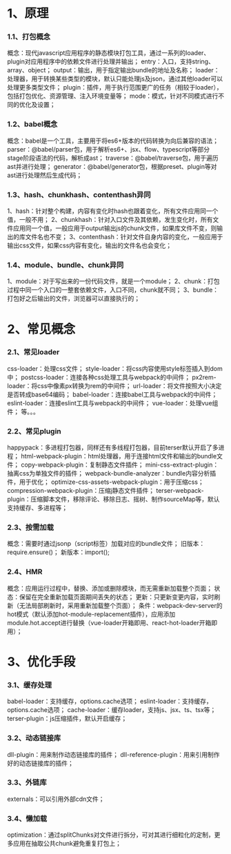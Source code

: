 # 1、原理

### 1.1、打包概念

概念：现代javascript应用程序的静态模块打包工具，通过一系列的loader、plugin对应用程序中的依赖文件进行处理并输出；
entry：入口，支持string、array、object；
output：输出，用于指定输出bundle的地址及名称；
loader：处理器，用于转换某些类型的模块，默认只能处理js及json，通过其他loader可以处理更多类型文件；
plugin：插件，用于执行范围更广的任务（相较于loader），包括打包优化、资源管理、注入环境变量等；
mode：模式，针对不同模式进行不同的优化及设置；

### 1.2、babel概念

概念：babel是一个工具，主要用于将es6+版本的代码转换为向后兼容的语法；
parser：@babel/parser包，用于解析es6+、jsx、flow、typescript等部分stage阶段语法的代码，解析成ast；
traverse：@babel/traverse包，用于遍历ast并进行处理；
generator：@babel/generator包，根据preset、plugin等对ast进行处理然后生成代码；

### 1.3、hash、chunkhash、contenthash异同

1、hash：针对整个构建，内容有变化时hash也跟着变化，所有文件应用同一个值，一般不用；
2、chunkhash：针对入口文件及其依赖，发生变化时，所有文件应用同一个值，一般应用于output输出js的chunk文件，如果库文件不变，则输出的库文件名也不变；
3、contenthash：针对文件自身内容的变化，一般应用于输出css文件，如果css内容有变化，输出的文件名也会变化；

### 1.4、module、bundle、chunk异同

1、module：对于写出来的一份代码文件，就是一个module；
2、chunk：打包过程中同一个入口的一整套依赖文件，入口不同，chunk就不同；
3、bundle：打包好之后输出的文件，浏览器可以直接执行的；

# 2、常见概念

### 2.1、常见loader

css-loader：处理css文件；
style-loader：将css内容使用style标签插入到dom中；
postcss-loader：连接各种css处理工具与webpack的中间件；
px2rem-loader：将css中像素px转换为rem的中间件；
url-loader：将文件按照大小决定是否转成base64编码；
babel-loader：连接babel工具与webpack的中间件；
eslint-loader：连接eslint工具与webpack的中间件；
vue-loader：处理vue组件；
等。。。

### 2.2、常见plugin

happypack：多进程打包器，同样还有多线程打包器，目前terser默认开启了多进程；
html-webpack-plugin：html处理器，用于连接html文件和输出的bundle文件；
copy-webpack-plugin：复制静态文件插件；
mini-css-extract-plugin：抽离css为单独文件的插件；
webpack-bundle-analyzer：bundle内容分析插件，用于优化；
optimize-css-assets-webpack-plugin：用于压缩css；
compression-webpack-plugin：压缩j静态文件插件；
terser-webpack-plugin：压缩脚本文件，移除评论、移除日志、摇树、制作sourceMap等，默认支持缓存、多进程等；

### 2.3、按需加载

概念：需要时通过jsonp（script标签）加载对应的bundle文件；
旧版本：require.ensure()；
新版本：import();

### 2.4、HMR

概念：应用运行过程中，替换、添加或删除模块，而无需重新加载整个页面；
状态：保留在完全重新加载页面期间丢失的状态；
更新：只更新变更内容，实时刷新（无法局部刷新时，采用重新加载整个页面）；
条件：webpack-dev-server的hot模式（默认添加hot-module-replacement插件），应用添加module.hot.accept进行替换（vue-loader开箱即用、react-hot-loader开箱即用）；

# 3、优化手段

### 3.1、缓存处理

babel-loader：支持缓存，options.cache选项；
eslint-loader：支持缓存，options.cache选项；
cache-loader：缓存loader，支持js、jsx、ts、tsx等；
terser-plugin：js压缩插件，默认开启缓存；

### 3.2、动态链接库

dll-plugin：用来制作动态链接库的插件；
dll-reference-plugin：用来引用制作好的动态链接库的插件；

### 3.3、外链库

externals：可以引用外部cdn文件；

### 3.4、懒加载

optimization：通过splitChunks对文件进行拆分，可对其进行细粒化的定制，更多应用在抽取公共chunk避免重复打包上；